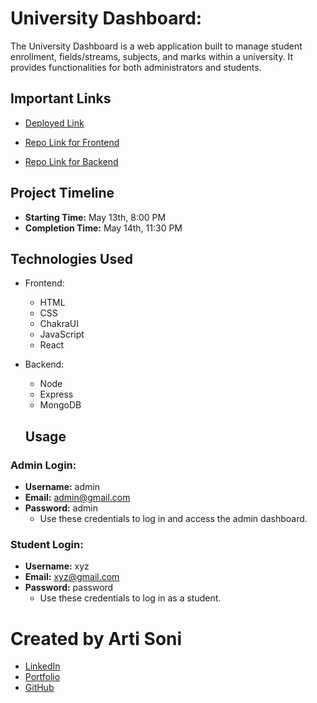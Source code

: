 # University Dashboard:

The University Dashboard is a web application built to manage student enrollment, fields/streams, subjects, and marks within a university. It provides functionalities for both administrators and students.

## Important Links

- [Deployed Link](https://rurux-frontend-lemon.vercel.app/)

- [Repo Link for Frontend](https://github.com/artisonii/rurux_frontend?tab=readme-ov-file)
- [Repo Link for Backend](https://github.com/artisonii/rurux_backend)

## Project Timeline

- **Starting Time:** May 13th, 8:00 PM
- **Completion Time:** May 14th, 11:30 PM

## Technologies Used

- Frontend:

  - HTML
  - CSS
  - ChakraUI
  - JavaScript
  - React

- Backend:

  - Node
  - Express
  - MongoDB

  ## Usage

### Admin Login:

- **Username:** admin
- **Email:** admin@gmail.com
- **Password:** admin
  - Use these credentials to log in and access the admin dashboard.

### Student Login:

- **Username:** xyz
- **Email:** xyz@gmail.com
- **Password:** password
  - Use these credentials to log in as a student.

# Created by Arti Soni

- [LinkedIn](https://www.linkedin.com/in/arti-soni/)
- [Portfolio](https://artisonii.github.io/)
- [GitHub](https://github.com/artisonii)
